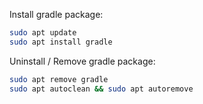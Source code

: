 Install gradle package:
```bash
sudo apt update
sudo apt install gradle
```
 
Uninstall / Remove gradle package:

```bash
sudo apt remove gradle
sudo apt autoclean && sudo apt autoremove
```
